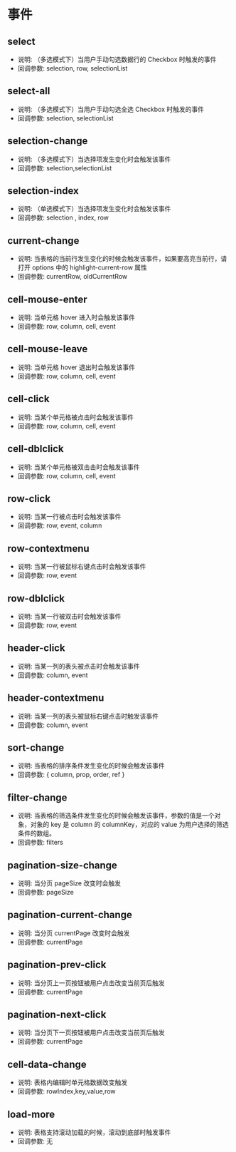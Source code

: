 <!--
 * @Author: CasualMing
 * @Date: 2021-11-26 10:06:26
 * @LastEditTime: 2021-12-01 10:06:55
 * @Description: 表格可监听的事件
 * @FilePath: \sinosun-operation-ui\components\Tabulation\doc\events.md
-->

# 事件

## select

* 说明: （多选模式下）当用户手动勾选数据行的 Checkbox 时触发的事件
* 回调参数: selection, row, selectionList

## select-all

* 说明: （多选模式下）当用户手动勾选全选 Checkbox 时触发的事件
* 回调参数: selection, selectionList

## selection-change

* 说明: （多选模式下）当选择项发生变化时会触发该事件
* 回调参数: selection,selectionList

## selection-index

* 说明: （单选模式下）当选择项发生变化时会触发该事件
* 回调参数: selection , index, row
## current-change

* 说明: 当表格的当前行发生变化的时候会触发该事件，如果要高亮当前行，请打开 options 中的 highlight-current-row 属性
* 回调参数: currentRow, oldCurrentRow

## cell-mouse-enter

* 说明: 当单元格 hover 进入时会触发该事件
* 回调参数: row, column, cell, event

## cell-mouse-leave

* 说明: 当单元格 hover 退出时会触发该事件
* 回调参数: row, column, cell, event

## cell-click

* 说明: 当某个单元格被点击时会触发该事件
* 回调参数: row, column, cell, event

## cell-dblclick

* 说明: 当某个单元格被双击击时会触发该事件
* 回调参数: row, column, cell, event

## row-click

* 说明: 当某一行被点击时会触发该事件
* 回调参数: row, event, column

## row-contextmenu

* 说明: 当某一行被鼠标右键点击时会触发该事件
* 回调参数: row, event

## row-dblclick

* 说明: 当某一行被双击时会触发该事件
* 回调参数: row, event

## header-click

* 说明: 当某一列的表头被点击时会触发该事件
* 回调参数: column, event

## header-contextmenu

* 说明: 当某一列的表头被鼠标右键点击时触发该事件
* 回调参数: column, event

## sort-change

* 说明: 当表格的排序条件发生变化的时候会触发该事件
* 回调参数: { column, prop, order, ref }

## filter-change

* 说明: 当表格的筛选条件发生变化的时候会触发该事件，参数的值是一个对象，对象的 key 是 column 的 columnKey，对应的 value 为用户选择的筛选条件的数组。
* 回调参数: filters


## pagination-size-change

* 说明: 当分页 pageSize 改变时会触发
* 回调参数: pageSize

## pagination-current-change

* 说明: 当分页 currentPage 改变时会触发
* 回调参数: currentPage

## pagination-prev-click

* 说明: 当分页上一页按钮被用户点击改变当前页后触发
* 回调参数: currentPage

## pagination-next-click

* 说明: 当分页下一页按钮被用户点击改变当前页后触发
* 回调参数: currentPage

## cell-data-change

* 说明: 表格内编辑时单元格数据改变触发
* 回调参数: rowIndex,key,value,row

## load-more

* 说明: 表格支持滚动加载的时候，滚动到底部时触发事件
* 回调参数: 无